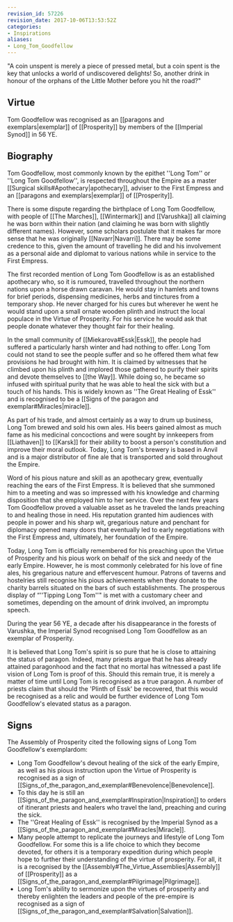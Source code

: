```yaml
---
revision_id: 57226
revision_date: 2017-10-06T13:53:52Z
categories:
- Inspirations
aliases:
- Long_Tom_Goodfellow
---
```


"A coin unspent is merely a piece of pressed metal, but a coin spent is the key that unlocks a world of undiscovered delights! So, another drink in honour of the orphans of the Little Mother before you hit the road?"

## Virtue
Tom Goodfellow was recognised as an [[paragons and exemplars|exemplar]] of [[Prosperity]] by members of the [[Imperial Synod]] in 56 YE. 

## Biography
Tom Goodfellow, most commonly known by the epithet ''Long Tom'' or ''Long Tom Goodfellow'', is respected throughout the Empire as a master [[Surgical skills#Apothecary|apothecary]], adviser to the First Empress and an [[paragons and exemplars|exemplar]] of [[Prosperity]].

There is some dispute regarding the birthplace of Long Tom Goodfellow, with people of [[The Marches]], [[Wintermark]] and [[Varushka]] all claiming he was born within their nation (and claiming he was born with slightly different names). However, some scholars postulate that it makes far more sense that he was originally [[Navarr|Navarri]]. There may be some credence to this, given the amount of travelling he did and his involvement as a personal aide and diplomat to various nations while in service to the First Empress. 

The first recorded mention of Long Tom Goodfellow is as an established apothecary who, so it is rumoured, travelled throughout the northern nations upon a horse drawn caravan. He would stay in hamlets and towns for brief periods, dispensing medicines, herbs and tinctures from a temporary shop. He never charged for his cures but wherever he went he would stand upon a small ornate wooden plinth and instruct the local populace in the Virtue of Prosperity. For his service he would ask that people donate whatever they thought fair for their healing. 

In the small community of [[Miekarova#Essk|Essk]], the people had suffered a particularly harsh winter and had nothing to offer. Long Tom could not stand to see the people suffer and so he offered them what few provisions he had brought with him. It is claimed by witnesses that he climbed upon his plinth and implored those gathered to purify their spirits and devote themselves to [[the Way]]. While doing so, he became so infused with spiritual purity that he was able to heal the sick with but a touch of his hands. This is widely known as ''The Great Healing of Essk'' and is recognised to be a [[Signs of the paragon and exemplar#Miracles|miracle]].

As part of his trade, and almost certainly as a way to drum up business, Long Tom brewed and sold his own ales. His beers gained almost as much fame as his medicinal concoctions and were sought by innkeepers from [[Liathaven]] to [[Karsk]] for their ability to boost a person's constitution and improve their moral outlook. Today, Long Tom's brewery is based in Anvil and is a major distributor of fine ale that is transported and sold throughout the Empire.

Word of his pious nature and skill as an apothecary grew, eventually reaching the ears of the First Empress. It is believed that she summoned him to a meeting and was so impressed with his knowledge and charming disposition that she employed him to her service. Over the next few years Tom Goodfellow proved a valuable asset as he traveled the lands preaching to and healing those in need. His reputation granted him audiences with people in power and his sharp wit, gregarious nature and penchant for diplomacy opened many doors that eventually led to early negotiations with the First Empress and, ultimately, her foundation of the Empire. 

Today, Long Tom is officially remembered for his preaching upon the Virtue of Prosperity and his pious work on behalf of the sick and needy of the early Empire. However, he is most commonly celebrated for his love of fine ales, his gregarious nature and effervescent humour. Patrons of taverns and hostelries still recognise his pious achievements when they donate to the charity barrels situated on the bars of such establishments. The prosperous display of “''Tipping Long Tom''" is met with a customary cheer and sometimes, depending on the amount of drink involved, an impromptu speech. 

During the year 56 YE, a decade after his disappearance in the forests of Varushka, the Imperial Synod recognised Long Tom Goodfellow as an exemplar of Prosperity. 

It is believed that Long Tom's spirit is so pure that he is close to attaining the status of paragon. Indeed, many priests argue that he has already attained paragonhood and the fact that no mortal has witnessed a past life vision of Long Tom is proof of this. Should this remain true, it is merely a matter of time until Long Tom is recognised as a true paragon. A number of priests claim that should the 'Plinth of Essk' be recovered, that this would be recognised as a relic and would be further evidence of Long Tom Goodfellow's elevated status as a paragon.

## Signs
The Assembly of Prosperity cited the following signs of Long Tom Goodfellow's exemplardom:
* Long Tom Goodfellow's devout healing of the sick of the early Empire, as well as his pious instruction upon the Virtue of Prosperity is recognised as a sign of [[Signs_of_the_paragon_and_exemplar#Benevolence|Benevolence]].
* To this day he is still an [[Signs_of_the_paragon_and_exemplar#Inspiration|Inspiration]] to orders of itinerant priests and healers who travel the land, preaching and curing the sick.
* The ''Great Healing of Essk'' is recognised by the Imperial Synod as a [[Signs_of_the_paragon_and_exemplar#Miracles|Miracle]].
* Many people attempt to replicate the journeys and lifestyle of Long Tom Goodfellow. For some this is a life choice to which they become devoted, for others it is a temporary expedition during which people hope to further their understanding of the virtue of prosperity. For all, it is a recognised by the [[Assembly#The_Virtue_Assemblies|Assembly]] of [[Prosperity]] as a [[Signs_of_the_paragon_and_exemplar#Pilgrimage|Pilgrimage]].
* Long Tom's ability to sermonize upon the virtues of prosperity and thereby enlighten the leaders and people of the pre-empire is recognised as a sign of [[Signs_of_the_paragon_and_exemplar#Salvation|Salvation]].

